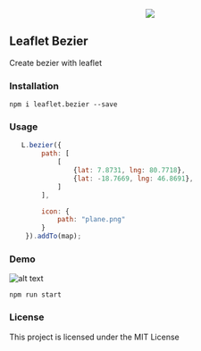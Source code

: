 <p align="center"><img src="https://raw.githubusercontent.com/lifeeka/leaflet.bezier/supun-dev/logo.png"></p>


## Leaflet Bezier
Create bezier with leaflet

### Installation

```
npm i leaflet.bezier --save
```

### Usage
```js
   L.bezier({
        path: [
            [
                {lat: 7.8731, lng: 80.7718},
                {lat: -18.7669, lng: 46.8691},
            ]
        ],

        icon: {
            path: "plane.png"
        }
    }).addTo(map);


```

### Demo
![alt text](https://raw.githubusercontent.com/lifeeka/leaflet.bezier/supun-dev/demo/demo.gif "Logo Title Text 1")

```
npm run start
```

### License

This project is licensed under the MIT License